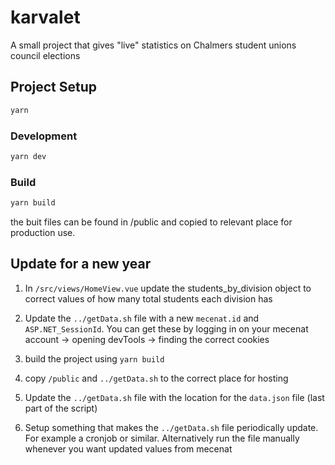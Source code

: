 # karvalet
 A small project that gives "live" statistics on Chalmers student unions council elections

## Project Setup

```sh
yarn
```

### Development

```sh
yarn dev
```

### Build
```sh
yarn build
```
the buit files can be found in /public and copied to relevant place for production use.

## Update for a new year
1. In `/src/views/HomeView.vue` update the students_by_division object to correct values of how many total students each division has
2. Update the `../getData.sh` file with a new `mecenat.id` and `ASP.NET_SessionId`. You can get these by logging in on your mecenat account -> opening devTools -> finding the correct cookies

4. build the project using `yarn build`
5. copy `/public` and `../getData.sh` to the correct place for hosting
6. Update the `../getData.sh` file with the location for the `data.json` file (last part of the script)
7. Setup something that makes the `../getData.sh` file periodically update. For example a cronjob or similar. Alternatively run the file manually whenever you want updated values from mecenat
   
   
